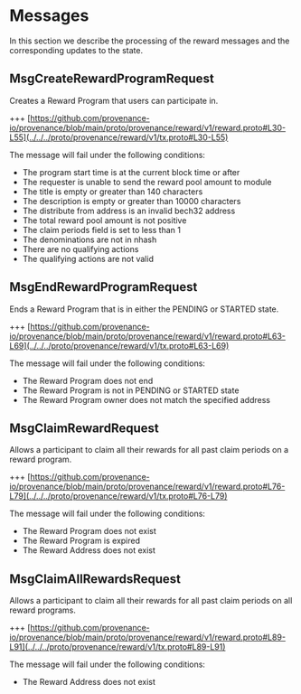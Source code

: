 <!--
order: 4
-->

# Messages

In this section we describe the processing of the reward messages and the corresponding updates to the state.

## MsgCreateRewardProgramRequest

Creates a Reward Program that users can participate in.

+++ [https://github.com/provenance-io/provenance/blob/main/proto/provenance/reward/v1/reward.proto#L30-L55](../../../proto/provenance/reward/v1/tx.proto#L30-L55)

The message will fail under the following conditions:
* The program start time is at the current block time or after
* The requester is unable to send the reward pool amount to module
* The title is empty or greater than 140 characters
* The description is empty or greater than 10000 characters
* The distribute from address is an invalid bech32 address
* The total reward pool amount is not positive
* The claim periods field is set to less than 1
* The denominations are not in nhash
* There are no qualifying actions
* The qualifying actions are not valid

## MsgEndRewardProgramRequest

Ends a Reward Program that is in either the PENDING or STARTED state.

+++ [https://github.com/provenance-io/provenance/blob/main/proto/provenance/reward/v1/reward.proto#L63-L69](../../../proto/provenance/reward/v1/tx.proto#L63-L69)

The message will fail under the following conditions:
* The Reward Program does not end
* The Reward Program is not in PENDING or STARTED state
* The Reward Program owner does not match the specified address

## MsgClaimRewardRequest

Allows a participant to claim all their rewards for all past claim periods on a reward program.

+++ [https://github.com/provenance-io/provenance/blob/main/proto/provenance/reward/v1/reward.proto#L76-L79](../../../proto/provenance/reward/v1/tx.proto#L76-L79)

The message will fail under the following conditions:
* The Reward Program does not exist
* The Reward Program is expired
* The Reward Address does not exist

## MsgClaimAllRewardsRequest

Allows a participant to claim all their rewards for all past claim periods on all reward programs.

+++ [https://github.com/provenance-io/provenance/blob/main/proto/provenance/reward/v1/reward.proto#L89-L91](../../../proto/provenance/reward/v1/tx.proto#L89-L91)

The message will fail under the following conditions:
* The Reward Address does not exist